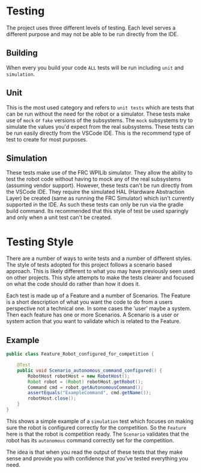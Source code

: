 # Testing

The project uses three different levels of testing. Each level serves a different purpose and may not be able to be run directly from the IDE.

## Building

When every you build your code `ALL` tests will be run including `unit` and `simulation`.

## Unit

This is the most used category and refers to `unit tests` which are tests that can be run without the need for the robot or a simulator. These tests make use of `mock` or `fake` versions of the subsystems. The `mock` subsystems try to simulate the values you'd expect from the real subsystems. These tests can be run easily directly from the VSCode IDE. This is the recommend type of test to create for most purposes.

## Simulation

These tests make use of the FRC WPILib simulator. They allow the ability to test the robot code without having to mock any of the real subsystems (assuming vendor support). However, these tests can't be run directly from the VSCode IDE. They require the simulated HAL (Hardware Abstraction Layer) be created (same as running the FRC Simulator) which isn't currently supported in the IDE. As such these tests can only be run via the gradle build command. Its recommended that this style of test be used sparingly and only when a unit test can't be created.

# Testing Style
There are a number of ways to write tests and a number of different styles. The style of tests adopted for this project follows a scenario based approach. This is likely different to what you may have previously seen used on other projects. This style attempts to make the tests clearer and focused on what the code should do rather than how it does it.

Each test is made up of a Feature and a number of Scenarios. The Feature is a short description of what you want the code to do from a users perspective not a technical one. In some cases the 'user' maybe a system. Then each feature has one or more Scenarios. A Scenario is a user or system action that you want to validate which is related to the Feature.

## Example

```java
public class Feature_Robot_configured_for_competition {

    @Test
    public void Scenario_autonomous_command_configured() {
        RobotHost robotHost = new RobotHost();
        Robot robot = (Robot) robotHost.getRobot();
        Command cmd = robot.getAutonomousCommand();
        assertEquals("ExampleCommand", cmd.getName());
        robotHost.close();
    }
}
```

This shows a simple example of a `simulation` test which focuses on making sure the robot is configured correctly for the competition. So the `Feature` here is that the robot is competition ready. The `Scenario` validates that the robot has its `autonomous` command correctly set for the competition.

The idea is that when you read the output of these tests that they make sense and provide you with confidence that you've tested everything you need.
 